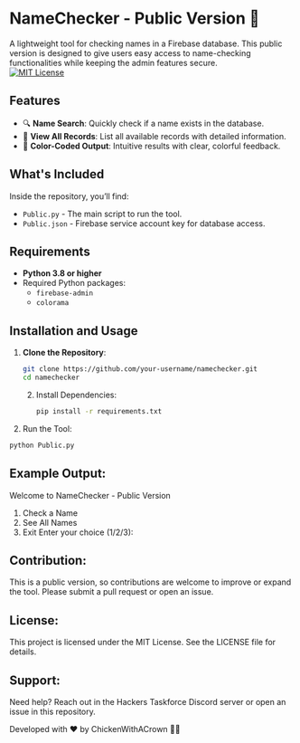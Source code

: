 # NameChecker - Public Version 🎉  
A lightweight tool for checking names in a Firebase database. This public version is designed to give users easy access to name-checking functionalities while keeping the admin features secure.  
[![MIT License](https://img.shields.io/github/license/Hackers-Taskforce/HackerCMD)](https://github.com/Hackers-Taskforce/HackerCMD/blob/main/LICENSE)


## Features  
- 🔍 **Name Search**: Quickly check if a name exists in the database.  
- 📂 **View All Records**: List all available records with detailed information.  
- 🌈 **Color-Coded Output**: Intuitive results with clear, colorful feedback.  

## What's Included  
Inside the repository, you’ll find:  
- `Public.py` - The main script to run the tool.  
- `Public.json` - Firebase service account key for database access.  

## Requirements  
- **Python 3.8 or higher**  
- Required Python packages:  
  - `firebase-admin`  
  - `colorama`  

## Installation and Usage  
1. **Clone the Repository**:  
   ```bash
   git clone https://github.com/your-username/namechecker.git
   cd namechecker
   ```

   2. Install Dependencies:
      ```bash
      pip install -r requirements.txt
      ```

 3. Run the Tool:

```bash
python Public.py
```

## Example Output:

Welcome to NameChecker - Public Version
1. Check a Name
2. See All Names
3. Exit
Enter your choice (1/2/3):


## Contribution:
This is a public version, so contributions are welcome to improve or expand the tool. Please submit a pull request or open an issue.

## License:
This project is licensed under the MIT License. See the LICENSE file for details.

## Support:
Need help? Reach out in the Hackers Taskforce Discord server or open an issue in this repository.

Developed with ❤️ by ChickenWithACrown 🐔👑
